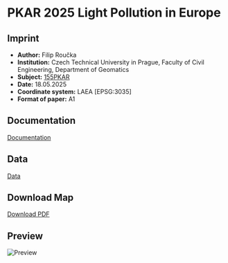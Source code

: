 # PKAR 2025 Light Pollution in Europe


## Imprint

- **Author:** Filip Roučka  
- **Institution:** Czech Technical University in Prague, Faculty of Civil Engineering, Department of Geomatics  
- **Subject:** [155PKAR](https://k155cvut.github.io/pkar/)  
- **Date:** 18.05.2025  
- **Coordinate system:** LAEA [EPSG:3035]
- **Format of paper:** A1

## Documentation
[Documentation](Documentation.pdf)

## Data
[Data](data)

## Download Map
[Download PDF](PKAR2025_Roucka.pdf)

## Preview
![Preview](LaTeX/Image/preview.png)
